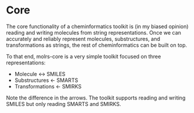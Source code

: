 # Core

The core functionality of a cheminformatics toolkit is (in my biased opinion) reading and writing molecules from string representations. Once we can accurately and reliably represent molecules, substructures, and transformations as strings, the rest of cheminformatics can be built on top.

To that end, molrs-core is a very simple toolkit focused on three representations:
- Molecule <-> SMILES
- Substructures <- SMARTS
- Transformations <- SMIRKS

Note the difference in the arrows. The toolkit supports reading and writing SMILES but only reading SMARTS and SMIRKS.
